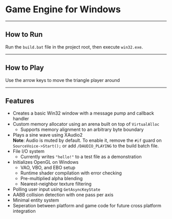 # Game Engine for Windows

---

## How to Run

Run the `build.bat` file in the project root, then execute `win32.exe`.

---

## How to Play
Use the arrow keys to move the triangle player around

---

## Features

- Creates a basic Win32 window with a message pump and callback handler
- Custom memory allocator using an arena built on top of `VirtualAlloc`
  - Supports memory alignment to an arbitrary byte boundary
- Plays a sine wave using XAudio2  
  **Note**: Audio is muted by default. To enable it, remove the `#if` guard on `SourceVoice->Start();` or add `/DAUDIO_PLAYING` to the build batch file.
- File I/O system  
  - Currently writes `"hello!"` to a test file as a demonstration
- Initializes OpenGL on Windows
  - VAO, VBO, and EBO setup  
  - Runtime shader compilation with error checking  
  - Pre-multiplied alpha blending  
  - Nearest-neighbor texture filtering
- Polling user input using `GetAsyncKeyState`
- AABB collision detection with one pass per axis
- Minimal entity system
- Seperation between platform and game code for future cross platform integration

